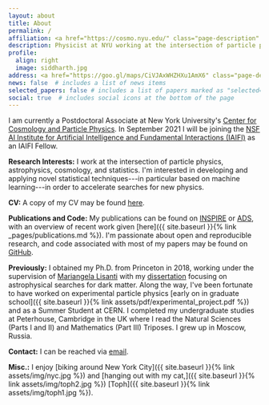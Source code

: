 ```yaml
---
layout: about
title: About
permalink: /
affiliation: <a href="https://cosmo.nyu.edu/" class="page-description" target="_blank">Center for Cosmology and Particle Physics</a> • <a href="https://www.nyu.edu/" class="page-description" target="_blank">New York University</a>
description: Physicist at NYU working at the intersection of particle physics, astrophysics, cosmology, and statistics. 
profile:
  align: right
  image: siddharth.jpg
address: <a href="https://goo.gl/maps/CiVJAxWHZHXu1AmX6" class="page-description" target="_blank">726 Broadway, New York, NY 10003</a>
news: false  # includes a list of news items
selected_papers: false # includes a list of papers marked as "selected={true}"
social: true  # includes social icons at the bottom of the page
---
```


I am currently a Postdoctoral Associate at New York University's [Center for Cosmology and Particle Physics](https://cosmo.nyu.edu/). 
In September 2021 I will be joining the [NSF AI Institute for Artificial Intelligence and Fundamental Interactions (IAIFI)](https://iaifi.org/) as an IAIFI Fellow.

**Research Interests:**
I work at the intersection of particle physics, astrophysics, cosmology, and statistics. I'm interested in developing and applying novel statistical techniques---in particular based on machine learning---in order to accelerate searches for new physics. 
 
 **CV:**
A copy of my CV may be found [here](https://docs.google.com/viewer?url=https://github.com/smsharma/CV/raw/master-pdf/cv.pdf).

**Publications and Code:** 
My publications can be found on [INSPIRE](https://inspirehep.net/authors/1394493) or [ADS](https://ui.adsabs.harvard.edu/public-libraries/y66hOF7ySaKvYhjCkixRiA), with an overview of recent work given [here]({{ site.baseurl }}{% link _pages/publications.md %}). I'm passionate about open and reproducible research, and code associated with most of my papers may be found on [GitHub](https://github.com/smsharma).

**Previously:** 
I obtained my Ph.D. from Princeton in 2018, working under the supervision of [Mariangela Lisanti](https://phy.princeton.edu/people/mariangela-lisanti) with my [dissertation](http://arks.princeton.edu/ark:/88435/dsp012v23vx15d) focusing on astrophysical searches for dark matter. Along the way, I've been fortunate to have worked on experimental particle physics [early on in graduate school]({{ site.baseurl }}{% link assets/pdf/experimental_project.pdf %}) and as a Summer Student at CERN. I completed my undergraduate studies at Peterhouse, Cambridge in the UK where I read the Natural Sciences (Parts I and II) and Mathematics (Part III) Triposes. I grew up in Moscow, Russia. 

**Contact:** 
I can be reached via [email](mailto:sm8383@nyu.edu).

**Misc.:** 
I enjoy [biking around New York City]({{ site.baseurl }}{% link assets/img/nyc.jpg %}) and [hanging out with my cat,]({{ site.baseurl }}{% link assets/img/toph2.jpg %})  [Toph]({{ site.baseurl }}{% link assets/img/toph1.jpg %}). 